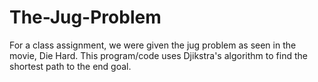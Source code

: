 # The-Jug-Problem
For a class assignment, we were given the jug problem as seen in the movie, Die Hard. This program/code uses Djikstra's algorithm to find the shortest path to the end goal. 
